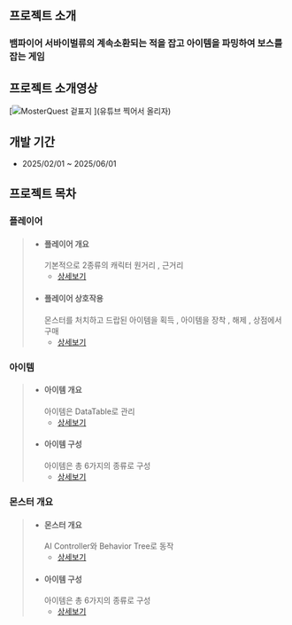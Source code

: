 ## 프로젝트 소개

### 뱀파이어 서바이벌류의 계속소환되는 적을 잡고 아이템을 파밍하여 보스를 잡는 게임

## 프로젝트 소개영상

[![MosterQuest 겉표지]()
](유튜브 찍어서 올리자)

## 개발 기간
- 2025/02/01 ~ 2025/06/01


## 프로젝트 목차


### 플레이어

> + #### 플레이어 개요
>   기본적으로 2종류의 캐릭터 원거리 , 근거리
>   + [상세보기](https://github.com/MinGmin2/UnrealEngine5/blob/main/Outline/Player/%ED%94%8C%EB%A0%88%EC%9D%B4%EC%96%B4.md)
> + #### 플레이어 상호작용
>   몬스터를 처치하고 드랍된 아이템을 획득 , 아이템을 장착 , 해제 , 상점에서 구매
>   + [상세보기](https://github.com/MinGmin2/UnrealEngine5/blob/main/Outline/Player/%ED%94%8C%EB%A0%88%EC%9D%B4%EC%96%B4%20%EC%83%81%ED%98%B8%EC%9E%91%EC%9A%A9.md)


### 아이템
> + #### 아이템 개요
>   아이템은 DataTable로 관리
>   + [상세보기](https://github.com/MinGmin2/UnrealEngine5/blob/main/Outline/Item/%EC%95%84%EC%9D%B4%ED%85%9C%20%EA%B0%9C%EC%9A%94.md)
> + #### 아이템 구성
>   아이템은 총 6가지의 종류로 구성
>   + [상세보기](https://github.com/MinGmin2/UnrealEngine5/blob/main/Outline/Item/%EC%95%84%EC%9D%B4%ED%85%9C%20%EA%B5%AC%EC%84%B1.md)


### 몬스터 개요
> + #### 몬스터 개요
>   AI Controller와 Behavior Tree로 동작
>   + [상세보기](https://github.com/MinGmin2/UnrealEngine5/blob/main/Outline/Enemy/%EB%AA%AC%EC%8A%A4%ED%84%B0%20%EA%B0%9C%EC%9A%94.md)
> + #### 아이템 구성
>   아이템은 총 6가지의 종류로 구성
>   + [상세보기](https://github.com/MinGmin2/UnrealEngine5/blob/main/Outline/Item/%EC%95%84%EC%9D%B4%ED%85%9C%20%EA%B5%AC%EC%84%B1.md)
